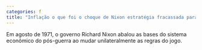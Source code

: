 ```yaml
---
categories: f
title: "Inflação o que foi o choque de Nixon estratégia fracassada para conter preços nos EUA"
---
```

Em agosto de 1971, o governo Richard Nixon abalou as bases do sistema econômico do pós-guerra ao mudar unilateralmente as regras do jogo.
